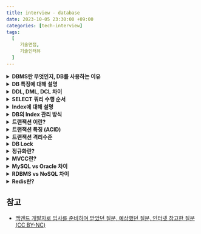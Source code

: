 ```yaml
---
title: interview - database
date: 2023-10-05 23:30:00 +09:00
categories: [tech-interview]
tags:
  [
     기술면접,
     기술인터뷰
  ]
---
```




<details>
<summary> <b> DBMS란 무엇인지, DB를 사용하는 이유 </b> </summary>

<div markdown="1">
- 여러 사용자가 DB에 접근해 사용할 수 있도록 하는 소프트웨어를 의미
- 파일의 데이터 중복, 비일관성, 검색 등의 문제를 해결할 수 있다.
</div>

</details>


<details>
<summary> <b> DB 특징에 대해 설명 </b> </summary>

<div markdown="1">
- **실시간 접근성(Real-Time Accessibility)**: 비정형적인 조회에 대해 실시간 응답이 가능해야 한다.
- **지속적인 변화(Continuous Evolution)**: DB 상태는 동적이다. 즉, 새로운 데이터의 CUD 요청으로 항상 최신의 데이터를 유지해야한다.
- **동시 공용(Concurrent Sharing)**: DB는 다수 사용자가 동시에 같은 내용의 데이터를 이용할 수 있어야한다.
- **내용에 의한 참조(Content Reference)**: DB는 데이터를 참조할 때 데이터 레코드의 주소나 위치에 의해서가 아니라 사용자가 요구하는 데이터 내용으로 찾는다.
</div>

</details>


<details>
<summary> <b> DDL, DML, DCL 차이 </b> </summary>

<div markdown="1">
- **DDL(정의어: Data Definition Language)** : DB 구조를 정의, 수정, 삭제하는 언어 (`ALTER`, `CREATE`, `DROP`)
- **DML(조작어: Data Manipulation Language)** : DB 내의 자료 검색,삽입,갱신,삭제를 위한 언어 (`SELECT`, `INSERT`, `UPDATE`, `DELETE`)
- **DCL(제어어: Data Control Language)** : 데이터에 대해 무결성 유지, 병행, 수행 제어, 보호와 관리를 위한 언어 (`COMMIT`, `ROLLBACK`, `GRANT`, `REVOKE`)
</div>

</details>


<details>
<summary> <b> SELECT 쿼리 수행 순서 </b> </summary>
<div markdown="1">

![query-execute-seq.png](..%2F..%2Fassets%2Fimg%2Fquery-execute-seq.png)

- `FROM, JOIN` > `WHERE` > `GROUP BY` > `HAVING` > `SELECT` > `ORDER BY` > `LIMIT `

### FROM, JOIN
  - 테이블을 지정하고 `JOIN`을 실행하여 하나의 가상 테이블로 결합

### WHERE
  - 조건에 맞는 데이터를 필터링

### GROUP BY
  - 선택한 칼럼을 기준으로 조회한 레코드 목록을 그룹핑

### HAVING
  - 그룹핑 후에 각 그룹에 사용되는 조건절

### SELECT 
  - 조건들을 처리한 후 남은 데이터에서 어떤 열을 출력해줄지 선택

### ORDER BY
  - 행의 순서를 어떻게 보여줄지 정렬

### LIMIT
  - 결과를 몇개를 보여줄지 선택

</div>
</details>


<details>
<summary> <b> Index에 대해 설명 </b> </summary>

<div markdown="1">
- 테이블에서 특정 컬럼을 기준으로 자료를 정렬하는 것
- 인덱스는 항상 정렬된 상태를 유지하기 때문에, `INSERT`, `UPDATE`, `DELETE`시 실행 속도가 저하된다.
- 저장용량이 증가한다. (약 DB 크기의 10 %)
</div>

</details>



<details>
<summary> <b> DB의 Index 관리 방식 </b> </summary>

<div markdown="1">

### B+Tree 
  - 자식 노드가 2개 이상인 

</div>

</details>



<details>
<summary> <b> 트랜잭션 이란? </b> </summary>

<div markdown="1">
- 트랜잭션이란 데이터베이스의 상태를 변화시키는 하나의 논리적인 작업 단위라고 할 수 있으며, 트랜잭션에는 여러개의 연산이 수행될 수 있습니다.
- 트랜잭션은 수행중에 한 작업이라도 실패하면 전부 실패하고, 모두 성공해야 성공이라고 할 수 있습니다.
</div>

</details>

<details>
<summary> <b> 트랜잭션 특징 (ACID) </b> </summary>

<div markdown="1">
- **Atomicity(원자성)**: 트랜잭션을 구성하는 연산 전체가 모두 정상적으로 실행되거나 모두 취소되어야 한다.
- **Consistency(일관성)**: 트랜잭션 이전과 이후, 일관성 있는 DB 상태로 유지한다.  
- **Isolation(고립성)**: 두 개 이상의 트랜잭션이 동시에 실행될 때 서로의 연산에 영향을 주면 안된다.
- **Durability(영구성)**: 커밋된 트랜잭션은 영구히 반영되어야 한다.
</div>

</details>

<details>
<summary> <b> 트랜잭션 격리수준 </b> </summary>

<div markdown="1">
- **READ UNCOMMITTED**: 다른 트랜잭션에서 커밋되지 않은 내용도 참조할 수 있다.
- **READ COMMITTED**: 다른 트랜잭션에서 커밋된 내용만 참조할 수 있다. 
- **REPEATABLE READ**: 트랜잭션에 진입하기 이전에 커밋된 내용만 참조할 수 있다.  
- **SERIALIZABLE**: 트랜잭션에 진입하면 락을 걸어 다른 트랜잭션이 접근하지 못하게 한다.(성능 매우 떨어짐).
</div>

</details>


<details>
<summary> <b> DB Lock </b> </summary>

<div markdown="1">
DB Lock은 트랜잭션 처리의 순차성을 보장하기 위한 방법으로, 데이터에 접근하기 전에 Lock을 요청해서 Lock이 허락되면 해당 데이터에 접근할 수 있도록 하는 기법입니다.    
DB Lock의 종류는 크게 두 가지로, 비관적 락과 낙관적 락이 있습니다.

- 비관적 락 (Pessimistic Lock) : 데이터 갱신 시 충돌이 발생할 것으로 예상해 락을 거는 방식
  - 공유락(Shared Lock) : 사용 중인 데이터를 다른 트랜잭션이 읽기 허용, 쓰기 비허용
  - 베타락(Exclusive Lock) : 사용 중인 데이터를 다른 트랜잭션이 읽기, 쓰기 모두 비허용
  - 데이터 수정 즉시 트랜잭션 충돌을 감지할 수 있습니다.
  - 롤백을 개발자가 일일히 하기 힘든 경우, 충돌이 일어났을 때 롤백 비용이 많이 드는 경우, 주문 시에 쿠폰 사용, 알림 제공, 주문서 작성 등 여러 기능이 한 트랜잭션에 묶여있는 경우에 적합합니다.

- 낙관적 락 (Optimistic Lock) : 데이터 갱신 시 충돌이 발생하지 않을 것이라 가정해 락을 걸지 않고, 버전 관리 기능을 통해서 트랜잭션 격리성을 관리하는 방식.
  - Version 컬럼을 별도로 추가해서 충돌을 방지합니다. Version 정보를 사용하면 최초 커밋만 인정이 되고, Bulk Insert는 버전을 무시하기 떄문에 Bulk Insert에서 버전을 증가시키려면 버전 필드를 강제로 증가시켜야 합니다.
  - DB가 제공하는 락 기능을 사용하지 않고, JPA가 제공하는 버전 관리 기능(Application Level의 Lock)을 사용합니다.
  - 커밋 전까지는 충돌을 알 수 없습니다.
  - 충돌이 나면 롤백 처리는 개발자의 몫입니다.

비관적 락과 낙관적 락의 사용 기준은 '읽기와 수정 비율이 어디에 가까운지'입니다. 수정의 비율이 높다면 비관적 락을, 읽기의 비중이 높다면 Optimistic을 사용합니다.


Why?

데이터 수정 즉시 트랜잭션 충돌을 감지하고 롤백이 가능하므로 수정이 많은 경우 비관적 락을 사용하는 것이 좋습니다.

읽기 작업이 많다면 JPA의 버전관리 기능을 활용해 개발하는 것이 더욱 편리하기 때문에 낙관적 락을 사용하는 것이 좋습니다.

</div>
</details>


<details>
<summary> <b> 정규화란? </b> </summary>



</details>

<details>
<summary> <b> MVCC란? </b> </summary>
<div markdown="1">

- Multi-Version Concurrency Control의 약자로 데이터베이스에서 동시성 제어를 위해 사용되는 방법
- 트랜잭션의 시작 시점에 데이터의 스냅샷을 만들어서 트랜잭션이 완료될 때까지 해당 스냅샷을 유지하는 방식
- 크게 언두로그와 레도로그가 있습니다.
- 언두로그는 변경 전 데이터를 기록하는 로그파일
- 레도로그는 변경 후 데이터를 기록하는 로그파일 

</div>
</details>
   


<details>
<summary> <b> MySQL vs Oracle 차이 </b> </summary>

<div markdown="1">

- **MySQL**
  - 오픈소스이면서 무료이다.
  - innoDb같은 특정 엔진을 선택할 수 있다.


- **Oracle**
  - 유료서비스이다.
  - 속도가 매우 빠르다.
  - hint를 사용하여 쿼리를 최적화할 수 있다. (custom 가능)
  - 모니터링 등 더 많은 고급 기능을 제공한다. 

</div>
</details>


<details>
<summary> <b> RDBMS vs NoSQL 차이 </b> </summary>

<div markdown="1">

- **RDBMS**
  - 정형 데이터를 다루는데 적합하다.
  - 데이터의 일관성을 유지하기 위해 트랜잭션을 사용한다.
  - 데이터의 관계를 정의하고, 관계를 유지하기 위해 JOIN을 사용한다.
  - 데이터의 스키마를 미리 정의해야 한다.

- **NoSQL**
  - 비정형 데이터를 다루는데 적합하다.
  - 트랜잭션을 사용하지 않는다.
  - 데이터 분산이 용이하며, 자유로운 데이터 구조를 가질 수 있다.

즉, RDBMS는 데이터 구조가 명확하며 변경 될 여지가 없는경우 사용하는것이 좋고, NoSQL은 데이터 구조가 자주 변경되거나, 정합성이 중요하지 않은경우 사용하면 좋습니다.

</div>
</details>


<details>
<summary> <b> Redis란? </b> </summary>

<div markdown="1">

- 오픈소스 기반의 인메모리 데이터 저장소
- 데이터를 메모리에 저장하므로 빠른 속도로 데이터를 처리할 수 있다.
- 주로 캐시 서버로 사용되며, 세션 정보, 채팅 메시지, 게임 랭킹 등에 사용된다.
- 데이터를 키-값 형태로 저장하며, 데이터를 조회할 때 빠른 속도로 데이터를 찾을 수 있다.

</div>
</details>

## 참고
- [백엔드 개발자로 입사를 준비하며 받았던 질문, 예상했던 질문, 인터넷 참고한 질문(CC BY-NC)](https://github.dev/ksundong/backend-interview-question)
